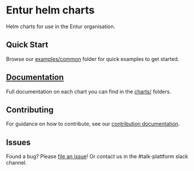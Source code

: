 # Entur helm charts

Helm charts for use in the Entur organisation.

## Quick Start

Browse our [examples/common](./examples/common) folder for quick examples to get started.

## [Documentation](./charts/common/#common)

Full documentation on each chart you can find in the [charts/](./charts/) folders.

## Contributing

For guidance on how to contribute, see our [contribution documentation](CONTRIBUTING.md).

## Issues

Found a bug? Please [file an issue](https://github.com/entur/helm-charts/issues)!
Or contact us in the #talk-plattform slack channel.
